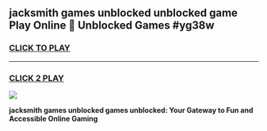 
## jacksmith games unblocked unblocked game Play Online 👋 Unblocked Games #yg38w
<h3>
<a href="https://premium.freeplayer.one?title=jacksmith_games_unblocked&ref=21F">CLICK TO PLAY</a></h3>
<hr>

<h3>
<a href="https://premium.freeplayer.one?title=jacksmith_games_unblocked&ref=21F">CLICK 2 PLAY</a>
  
</h3>

<a href="https://premium.freeplayer.one?title=jacksmith_games_unblocked&ref=21F/"><img src="https://clearcache.store/games.png"></a>


**jacksmith games unblocked games unblocked: Your Gateway to Fun and Accessible Online Gaming**

